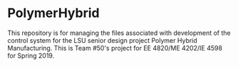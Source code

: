 # PolymerHybrid

This repository is for managing the files associated with development of the control system for the LSU senior design project Polymer Hybrid Manufacturing.  This is Team #50's project for EE 4820/ME 4202/IE 4598 for Spring 2019.
